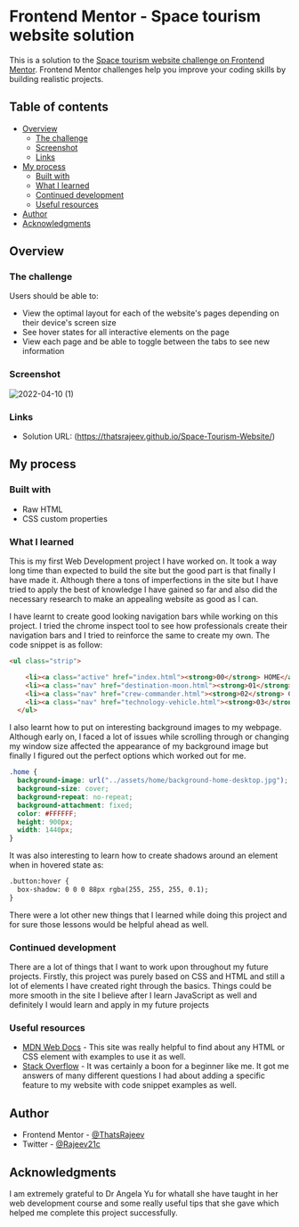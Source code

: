 # Frontend Mentor - Space tourism website solution

This is a solution to the [Space tourism website challenge on Frontend Mentor](https://www.frontendmentor.io/challenges/space-tourism-multipage-website-gRWj1URZ3). Frontend Mentor challenges help you improve your coding skills by building realistic projects. 

## Table of contents

- [Overview](#overview)
  - [The challenge](#the-challenge)
  - [Screenshot](#screenshot)
  - [Links](#links)
- [My process](#my-process)
  - [Built with](#built-with)
  - [What I learned](#what-i-learned)
  - [Continued development](#continued-development)
  - [Useful resources](#useful-resources)
- [Author](#author)
- [Acknowledgments](#acknowledgments)

## Overview

### The challenge

Users should be able to:

- View the optimal layout for each of the website's pages depending on their device's screen size
- See hover states for all interactive elements on the page
- View each page and be able to toggle between the tabs to see new information


### Screenshot

![2022-04-10 (1)](https://user-images.githubusercontent.com/82599062/162626399-9345b86d-38d5-4010-9dae-a2cc241c325c.png)


### Links

- Solution URL: (https://thatsrajeev.github.io/Space-Tourism-Website/)

## My process

### Built with

- Raw HTML
- CSS custom properties

### What I learned

This is my first Web Development project I have worked on. It took a way long time than expected to build the site but the good part is that finally I have made it. Although there a tons of imperfections in the site but I have tried to apply the best of knowledge I have gained so far and also did the necessary research to make an appealing website as good as I can.

I have learnt to create good looking navigation bars while working on this project. I tried the chrome inspect tool to see how professionals create their navigation bars and I tried to reinforce the same to create my own. The code snippet is as follow:

```html
<ul class="strip">

    <li><a class="active" href="index.html"><strong>00</strong> HOME</a></li>
    <li><a class="nav" href="destination-moon.html"><strong>01</strong> DESTINATION</a></li>
    <li><a class="nav" href="crew-commander.html"><strong>02</strong> CREW</a></li>
    <li><a class="nav" href="technology-vehicle.html"><strong>03</strong> TECHNOLOGY</a></li>
  </ul>
```
I also learnt how to put on interesting background images to my webpage. Although early on, I faced a lot of issues while scrolling through or changing my window size affected the appearance of my background image but finally I figured out the perfect options which worked out for me.

```css
.home {
  background-image: url("../assets/home/background-home-desktop.jpg");
  background-size: cover;
  background-repeat: no-repeat;
  background-attachment: fixed;
  color: #FFFFFF;
  height: 900px;
  width: 1440px;
}
```
  
It was also interesting to learn how to create shadows around an element when in hovered state as:

```html
.button:hover {
  box-shadow: 0 0 0 88px rgba(255, 255, 255, 0.1);
}
```

There were a lot other new things that I learned while doing this project and for sure those lessons would be helpful ahead as well.

### Continued development

There are a lot of things that I want to work upon throughout my future projects. Firstly, this project was purely based on CSS and HTML and still a lot of elements I have created right through the basics. Things could be more smooth in the site I believe after I learn JavaScript as well and definitely I would learn and apply in my future projects

### Useful resources

- [MDN Web Docs](https://developer.mozilla.org/en-US/) - This site was really helpful to find about any HTML or CSS element with examples to use it as well.
- [Stack Overflow](https://stackoverflow.com/) - It was certainly a boon for a beginner like me. It got me answers of many different questions I had about adding a specific feature to my website with code snippet examples as well.


## Author

- Frontend Mentor - [@ThatsRajeev](https://www.frontendmentor.io/profile/ThatsRajeev)
- Twitter - [@Rajeev21c](https://twitter.com/Rajeev21c)

## Acknowledgments

I am extremely grateful to Dr Angela Yu for whatall she have taught in her web development course and some really useful tips that she gave which helped me complete this project successfully.
